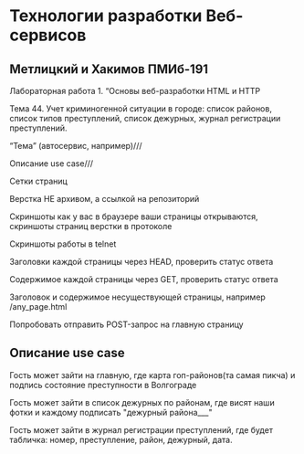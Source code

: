 # Технологии разработки Веб-сервисов
## Метлицкий и Хакимов ПМИб-191
Лабораторная работа 1. “Основы веб-разработки HTML и HTTP

Тема 44. Учет криминогенной ситуации в городе: список районов, список типов преступлений, список дежурных, журнал регистрации преступлений.

“Тема” (автосервис, например)///

Описание use case///

Сетки страниц

Верстка НЕ архивом, а ссылкой на репозиторий

Скриншоты как у вас в браузере ваши страницы открываются, скриншоты страниц верстки в протоколе

Скриншоты работы в telnet

Заголовки каждой страницы через HEAD, проверить статус ответа

Содержимое каждой страницы через GET, проверить статус ответа

Заголовок и содержимое несуществующей страницы, например /any_page.html

Попробовать отправить POST-запрос на главную страницу

## Описание use case
Гость может зайти на главную, где карта гоп-районов(та самая пикча) и подпись состояние преступности в Волгограде

Гость может зайти в список дежурных по  районам, где висят наши фотки и каждому подписать "дежурный района___"

Гость может зайти в журнал регистрации преступлений, где будет табличка: номер, преступление, район, дежурный, дата.
